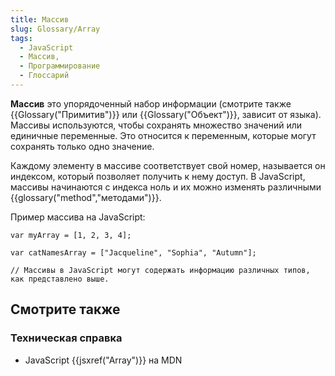 ```yaml
---
title: Массив
slug: Glossary/Array
tags:
  - JavaScript
  - Массив,
  - Программирование
  - Глоссарий
---
```


**Массив** это упорядоченный набор информации (смотрите также {{Glossary("Примитив")}} или {{Glossary("Объект")}}, зависит от языка). Массивы используются, чтобы сохранять множество значений или единичные переменные. Это относится к переменным, которые могут сохранять только одно значение.

Каждому элементу в массиве соответствует свой номер, называется он индексом, который позволяет получить к нему доступ. В JavaScript, массивы начинаются с индекса ноль и их можно изменять различными {{glossary("method","методами")}}.

Пример массива на JavaScript:

```
var myArray = [1, 2, 3, 4];

var catNamesArray = ["Jacqueline", "Sophia", "Autumn"];

// Массивы в JavaScript могут содержать информацию различных типов, как представлено выше.
```

## Смотрите также

### Техническая справка

- JavaScript {{jsxref("Array")}} на MDN
